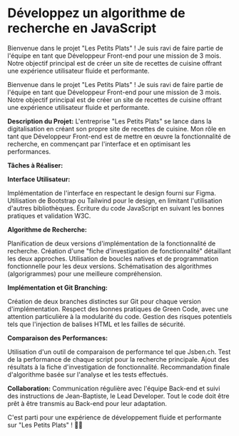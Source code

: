# Développez un algorithme de recherche en JavaScript

Bienvenue dans le projet "Les Petits Plats" ! Je suis ravi de faire partie de l'équipe en tant que Développeur Front-end pour une mission de 3 mois. Notre objectif principal est de créer un site de recettes de cuisine offrant une expérience utilisateur fluide et performante.

Bienvenue dans le projet "Les Petits Plats" ! Je suis ravi de faire partie de l'équipe en tant que Développeur Front-end pour une mission de 3 mois. Notre objectif principal est de créer un site de recettes de cuisine offrant une expérience utilisateur fluide et performante.

**Description du Projet:**
L'entreprise "Les Petits Plats" se lance dans la digitalisation en créant son propre site de recettes de cuisine. Mon rôle en tant que Développeur Front-end est de mettre en œuvre la fonctionnalité de recherche, en commençant par l'interface et en optimisant les performances.


**Tâches à Réaliser:**

**Interface Utilisateur:**

Implémentation de l'interface en respectant le design fourni sur Figma.
Utilisation de Bootstrap ou Tailwind pour le design, en limitant l'utilisation d'autres bibliothèques.
Écriture du code JavaScript en suivant les bonnes pratiques et validation W3C.

**Algorithme de Recherche:**

Planification de deux versions d'implémentation de la fonctionnalité de recherche.
Création d'une "fiche d'investigation de fonctionnalité" détaillant les deux approches.
Utilisation de boucles natives et de programmation fonctionnelle pour les deux versions.
Schématisation des algorithmes (algorigrammes) pour une meilleure compréhension.

**Implémentation et Git Branching:**

Création de deux branches distinctes sur Git pour chaque version d'implémentation.
Respect des bonnes pratiques de Green Code, avec une attention particulière à la modularité du code.
Gestion des risques potentiels tels que l'injection de balises HTML et les failles de sécurité.

**Comparaison des Performances:**

Utilisation d'un outil de comparaison de performance tel que Jsben.ch.
Test de la performance de chaque script pour la recherche principale.
Ajout des résultats à la fiche d'investigation de fonctionnalité.
Recommandation finale d'algorithme basée sur l'analyse et les tests effectués.

**Collaboration:**
Communication régulière avec l'équipe Back-end et suivi des instructions de Jean-Baptiste, le Lead Developer. Tout le code doit être prêt à être transmis au Back-end pour leur adaptation.

C'est parti pour une expérience de développement fluide et performante sur "Les Petits Plats" ! 🍲🚀
